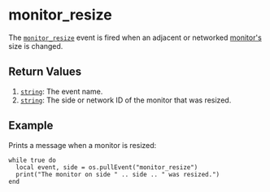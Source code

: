# monitor\_resize

The [`monitor_resize`](monitor_resize.html) event is fired when an adjacent or networked [monitor's](../peripheral/monitor.html) size is changed.

## Return Values

1. [`string`](https://www.lua.org/manual/5.1/manual.html#5.4): The event name.
2. [`string`](https://www.lua.org/manual/5.1/manual.html#5.4): The side or network ID of the monitor that was resized.

## Example

Prints a message when a monitor is resized:

```
while true do
  local event, side = os.pullEvent("monitor_resize")
  print("The monitor on side " .. side .. " was resized.")
end
```